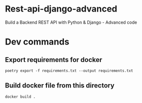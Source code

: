 # Rest-api-django-advanced

Build a Backend REST API with Python &amp; Django - Advanced code

# Dev commands

## Export requirements for docker

`poetry export -f requirements.txt --output requirements.txt`

## Build docker file from this directory

`docker build .`
